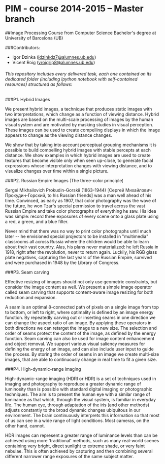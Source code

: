 PIM - course 2014-2015 – Master branch
=================================================

##Image Processing Course from Computer Science Bachelor's degree at University of Barcelona (UB)

###Contributors:
* Igor Dzinka (idzinkdz7@alumnes.ub.edu)
* Vicent Roig (vroigrip8@alumnes.ub.edu)

###### This repository includes every delivered task, each one contained on its dedicated folder (including Ipython notebook with self-contained resources) structured as follows:

###P1. Hybrid Images

We present hybrid images, a technique that produces static images with two interpretations, which change as a function of viewing distance. Hybrid images are based on the multi-scale processing of images by the human visual system and are motivated by masking studies in visual perception. These images can be used to create compelling displays in which the image appears to change as the viewing distance changes.

We show that by taking into account perceptual grouping mechanisms it is possible to build compelling hybrid images with stable percepts at each distance. We show examples in which hybrid images are used to create textures that become visible only when seen up-close, to generate facial expressions whose interpretation changes with viewing distance, and to visualize changes over time within a single picture.

###P2. Russian Empire Images (The three-color principle)

Sergei Mikhailovich Prokudin-Gorskii (1863-1944) [Сергей Михайлович Прокудин-Горский, to his Russian friends] was a man well ahead of his time. Convinced, as early as 1907, that color photography was the wave of the future, he won Tzar's special permission to travel across the vast Russian Empire and take color photographs of everything he saw. His idea was simple: record three exposures of every scene onto a glass plate using a red, a green, and a blue filter.

Never mind that there was no way to print color photographs until much later -- he envisioned special projectors to be installed in "multimedia" classrooms all across Russia where the children would be able to learn about their vast country. Alas, his plans never materialized: he left Russia in 1918, right after the revolution, never to return again. Luckily, his RGB glass plate negatives, capturing the last years of the Russian Empire, survived and were purchased in 1948 by the Library of Congress.

###P3. Seam carving

Effective resizing of images should not only use geometric constraints, but consider the image content as well. We present a simple image operator called seam carving that supports content-aware image resizing for both reduction and expansion.

A seam is an optimal 8-connected path of pixels on a single image from top to bottom, or left to right, where optimality is defined by an image energy function. By repeatedly carving out or inserting seams in one direction we can change the aspect
ratio of an image. By applying these operators in both directions we can retarget the image to a new size. The selection and order of seams protect the content of the image, as defined by the energy function. Seam carving can also be used for image content enhancement and object removal. We support various visual saliency measures for defining the energy of an image, and can also include user input to guide the process. By storing the order of seams in an image we create multi-size images, that are able to continuously change in real time to fit a given size.


###P4. High-dynamic-range imaging

High-dynamic-range imaging (HDRI or HDR) is a set of techniques used in imaging and photography to reproduce a greater dynamic range of luminosity than is possible with standard digital imaging or photographic techniques. The aim is to present the human eye with a similar range of luminance as that which, through the visual system, is familiar in everyday life. The human eye, through adaptation of the iris (and other methods) adjusts constantly to the broad dynamic changes ubiquitous in our environment. The brain continuously interprets this information so that most of us can see in a wide range of light conditions. Most cameras, on the other hand, cannot.

HDR images can represent a greater range of luminance levels than can be achieved using more 'traditional' methods, such as many real-world scenes containing very bright, direct sunlight to extreme shade, or very faint nebulae. This is often achieved by capturing and then combining several different narrower range exposures of the same subject matter.
